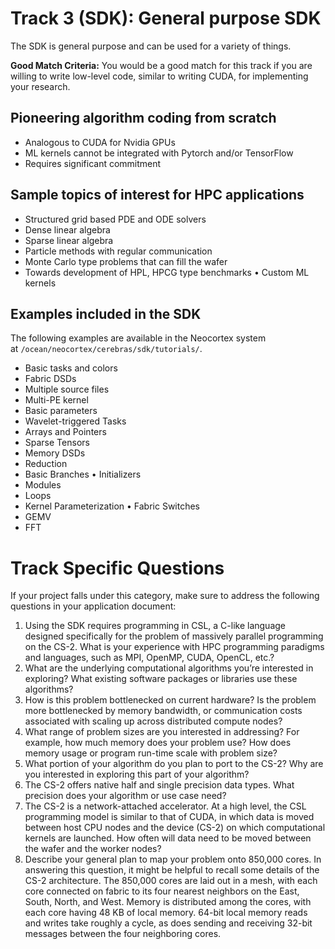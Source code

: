 # Track 3 (SDK): General purpose SDK
The SDK is general purpose and can be used for a variety of things.

**Good Match Criteria:** You would be a good match for this track if you are willing to write low-level code, similar to writing CUDA, for implementing your research.
## Pioneering algorithm coding from scratch
* Analogous to CUDA for Nvidia GPUs
* ML kernels cannot be integrated with Pytorch and/or TensorFlow
* Requires significant commitment
## Sample topics of interest for HPC applications
* Structured grid based PDE and ODE solvers
* Dense linear algebra
* Sparse linear algebra
* Particle methods with regular communication
* Monte Carlo type problems that can fill the wafer
* Towards development of HPL, HPCG type benchmarks • Custom ML kernels
## Examples included in the SDK
The following examples are available in the Neocortex system at `/ocean/neocortex/cerebras/sdk/tutorials/`.
* Basic tasks and colors
* Fabric DSDs
* Multiple source files
* Multi-PE kernel
* Basic parameters
* Wavelet-triggered Tasks
* Arrays and Pointers
* Sparse Tensors
* Memory DSDs
* Reduction
* Basic Branches • Initializers
* Modules
* Loops
* Kernel Parameterization • Fabric Switches
* GEMV
* FFT

# Track Specific Questions

If your project falls under this category, make sure to address the following questions in your application document:

1. Using the SDK requires programming in CSL, a C-like language designed specifically for the problem of massively
   parallel programming on the CS-2. What is your experience with HPC programming paradigms and languages, such as MPI,
   OpenMP, CUDA, OpenCL, etc.?
2. What are the underlying computational algorithms you’re interested in exploring? What existing software packages or
   libraries use these algorithms?
3. How is this problem bottlenecked on current hardware? Is the problem more bottlenecked by memory bandwidth, or
   communication costs associated with scaling up across distributed compute nodes?
4. What range of problem sizes are you interested in addressing? For example, how much memory does your problem use? How
   does memory usage or program run-time scale with problem size?
5. What portion of your algorithm do you plan to port to the CS-2? Why are you interested in exploring this part of your
   algorithm?
6. The CS-2 offers native half and single precision data types. What precision does your algorithm or use case need?
7. The CS-2 is a network-attached accelerator. At a high level, the CSL programming model is similar to that of CUDA, in
   which data is moved between host CPU nodes and the device (CS-2) on which computational kernels are launched. How
   often will data need to be moved between the wafer and the worker nodes?
8. Describe your general plan to map your problem onto 850,000 cores. In answering this question, it might be helpful to
   recall some details of the CS-2 architecture. The 850,000 cores are laid out in a mesh, with each core connected on
   fabric to its four nearest neighbors on the East, South, North, and West. Memory is distributed among the cores, with
   each core having 48 KB of local memory. 64-bit local memory reads and writes take roughly a cycle, as does sending
   and receiving 32-bit messages between the four neighboring cores.